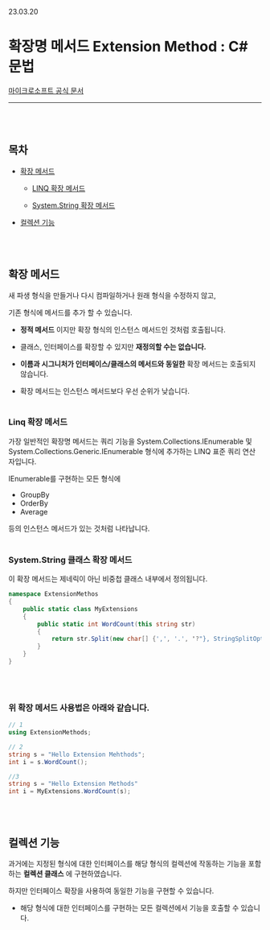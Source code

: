 23.03.20

# __확장명 메서드 Extension Method : C# 문법__

[마이크로소프트 공식 문서](https://learn.microsoft.com/ko-kr/dotnet/csharp/programming-guide/classes-and-structs/extension-methods)

---

<BR><bR>

## __목차__

* [확장 메서드](#확장-메서드)

    * [LINQ 확장 메서드](#linq-확장-메서드)

    * [System.String 확장 메서드](#systemstring-클래스-확장-메서드)

* [컬렉션 기능](#컬렉션-기능)

<br><Br>

## __확장 메서드__

새 파생 형식을 만들거나 다시 컴파일하거나 원래 형식을 수정하지 않고,

기존 형식에 메서드를 추가 할 수 있습니다.

* __정적 메서드__ 이지만 확장 형식의 인스턴스 메서드인 것처럼 호출됩니다.

* 클래스, 인터페이스를 확장할 수 있지만 __재정의할 수는 없습니다.__

* __이름과 시그니처가 인터페이스/클래스의 메서드와 동일한__ 확장 메서드는 호출되지 않습니다.

* 확장 메서드는 인스턴스 메서드보다 우선 순위가 낮습니다.<br><BR>

### __Linq 확장 메서드__

가장 일반적인 확장명 메서드는 쿼리 기능을 System.Collections.IEnumerable 및 System.Collections.Generic.IEnumerable<T> 형식에 추가하는 LINQ 표준 쿼리 연산자입니다.

IEnumerable<T>를 구현하는 모든 형식에

* GroupBy
* OrderBy
* Average

등의 인스턴스 메서드가 있는 것처럼 나타납니다.<BR><br>

### __System.String 클래스 확장 메서드__

이 확장 메서드는 제네릭이 아닌 비중첩 클래스 내부에서 정의됩니다.

```c#
namespace ExtensionMethos
{
    public static class MyExtensions
    {
        public static int WordCount(this string str)
        {
            return str.Split(new char[] {',', '.', '?"}, StringSplitOptions.RemoveEmptyEntries).Length;
        }
    }
}
```
<br><Br>
### 위 확장 메서드 사용법은 아래와 같습니다.

```c#
// 1
using ExtensionMethods;

// 2
string s = "Hello Extension Mehthods";
int i = s.WordCount();

//3
string s = "Hello Extension Methods"
int i = MyExtensions.WordCount(s);
```
<Br><BR>

## __컬렉션 기능__

과거에는 지정된 형식에 대한 인터페이스를 해당 형식의 컬렉션에 작동하는 기능을 포함하는 __컬렉션 클래스__ 에 구현하였습니다.

하지만 인터페이스 확장을 사용하여 동일한 기능을 구현할 수 있습니다.

* 해당 형식에 대한 인터페이스를 구현하는 모든 컬렉션에서 기능을 호출할 수 있습니다.


